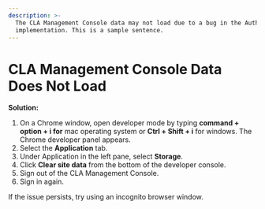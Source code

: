 ```yaml
---
description: >-
  The CLA Management Console data may not load due to a bug in the Auth0
  implementation. This is a sample sentence.
---
```


# CLA Management Console Data Does Not Load

**Solution:**

1. On a Chrome window, open developer mode by typing **command + option + i for** mac operating system or **Ctrl + Shift + i** for windows. The Chrome developer panel appears.
2. Select the **Application** tab.
3. Under Application in the left pane, select **Storage**.
4. Click **Clear site data** from the bottom of the developer console.
5. Sign out of the CLA Management Console.
6. Sign in again.

If the issue persists, try using an incognito browser window.

